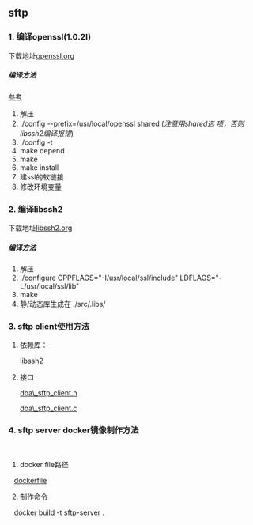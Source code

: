 ## sftp


### 1. 编译openssl(1.0.2l)
 下载地址[openssl.org](https://www.openssl.org/source/)

##### 编译方法

[参考](http://blog.csdn.net/gengxiaoming7/article/details/50957275)

 1. 解压
 2. ./config --prefix=/usr/local/openssl shared (*注意用shared选 项，否则libssh2编译报错*)
 3. ./config -t
 4. make depend
 5. make
 6. make install
 7. 建ssl的软链接
 8. 修改环境变量


### 2. 编译libssh2

 下载地址[libssh2.org](https://www.libssh2.org/)

##### 编译方法
 1. 解压
 2. ./configure CPPFLAGS="-I/usr/local/ssl/include" LDFLAGS="-L/usr/local/ssl/lib"
 3. make
 4. 静/动态库生成在 ./src/.libs/

### 3. sftp client使用方法

 1. 依赖库：
 
    [libssh2](./libssh2)

 2. 接口

    [dba\\_sftp_client.h](./dba_sftp_client.h)

    [dba\\_sftp_client.c](./dba_sftp_client.c)
    
### 4. sftp server docker镜像制作方法
  
 1. docker file路径
  
    [dockerfile](./docker)
     
 2. 制作命令
  
    docker  build -t sftp-server .
